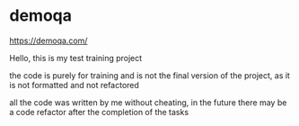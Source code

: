 # demoqa
https://demoqa.com/

Hello, this is my test training project

the code is purely for training and is not the final version of the project,
as it is not formatted and not refactored

all the code was written by me without cheating,
in the future there may be a code refactor
after the completion of the tasks